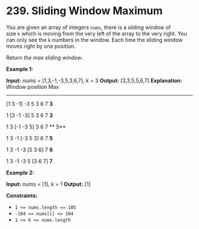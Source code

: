 # 239. Sliding Window Maximum

You are given an array of integers `nums`, there is a sliding window of size `k` which is moving from the very left of the array to the very right. You can only see the `k` numbers in the window. Each time the sliding window moves right by one position.

Return _the max sliding window_.

**Example 1:**

**Input:** nums = [1,3,-1,-3,5,3,6,7], k = 3
**Output:** [3,3,5,5,6,7]
**Explanation:** 
Window position                Max

---------------               -----

[1  3  -1] -3  5  3  6  7            **3**

 1 [3  -1  -3] 5  3  6  7            **3**

 1  3 [-1  -3  5] 3  6  7            ** 5**

 1  3  -1 [-3  5  3] 6  7            **5**

 1  3  -1  -3 [5  3  6] 7            **6**

 1  3  -1  -3  5 [3  6  7]           **7**


**Example 2:**

**Input:** nums = [1], k = 1
**Output:** [1]

**Constraints:**

- `1 <= nums.length <= 105`
- `-104 <= nums[i] <= 104`
- `1 <= k <= nums.length`
